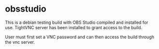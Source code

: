 # obsstudio
This is a debian testing build with OBS Studio compiled and installed for use.
TightVNC server has been installed to grant access to the build.

User must first set a VNC password and can then access the build through the vnc server.
